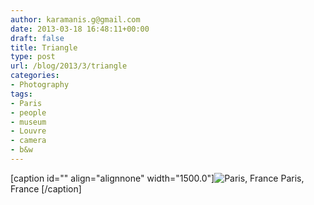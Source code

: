 ```yaml
---
author: karamanis.g@gmail.com
date: 2013-03-18 16:48:11+00:00
draft: false
title: Triangle
type: post
url: /blog/2013/3/triangle
categories:
- Photography
tags:
- Paris
- people
- museum
- Louvre
- camera
- b&w
---
```


[caption id="" align="alignnone" width="1500.0"]![ Paris, France ](https://images.squarespace-cdn.com/content/v1/4f3f61bae4b063b909445965/1363625132867-GJK5KM4P7K3R885S7V2L/ke17ZwdGBToddI8pDm48kF9aEDQaTpZHfWEO2zppK7Z7gQa3H78H3Y0txjaiv_0fDoOvxcdMmMKkDsyUqMSsMWxHk725yiiHCCLfrh8O1z5QPOohDIaIeljMHgDF5CVlOqpeNLcJ80NK65_fV7S1UX7HUUwySjcPdRBGehEKrDf5zebfiuf9u6oCHzr2lsfYZD7bBzAwq_2wCJyqgJebgg/20130227-R0013362.jpg?format=original)
 Paris, France [/caption]
